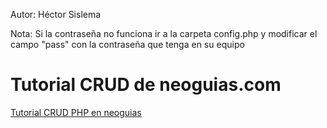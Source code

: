 Autor: Héctor Sislema

Nota: Si la contraseña no funciona ir a la carpeta config.php y modificar
el campo "pass" con la contraseña que tenga en su equipo
# Tutorial CRUD de neoguias.com

[Tutorial CRUD PHP en neoguias](https://www.neoguias.com/tutorial-crud-php/)
